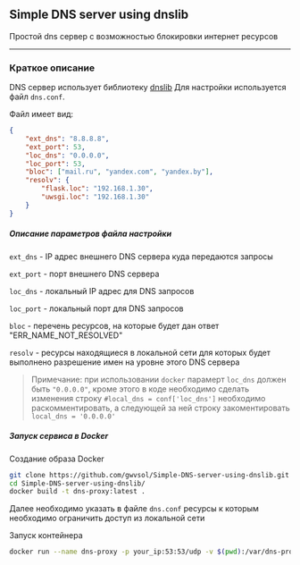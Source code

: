 ## Simple DNS server using dnslib

Простой dns сервер с возможностью блокировки интернет ресурсов

***
### Краткое описание
DNS сервер использует библиотеку [dnslib](https://github.com/paulchakravarti/dnslib "GitHub")
Для настройки используется файл ```dns.conf```.

Файл имеет вид:
```json
{
    "ext_dns": "8.8.8.8",
    "ext_port": 53,
    "loc_dns": "0.0.0.0",
    "loc_port": 53,
    "bloc": ["mail.ru", "yandex.com", "yandex.by"],
    "resolv": {
        "flask.loc": "192.168.1.30",
        "uwsgi.loc": "192.168.1.30"
    }
}
```
##### Описание параметров файла настройки

```ext_dns```   - IP адрес внешнего DNS сервера куда передаются запросы
 
```ext_port```  - порт внешнего DNS сервера

```loc_dns```   - локальный IP адрес для DNS запросов

```loc_port```  - локальный порт для DNS запросов

```bloc```      - перечень ресурсов, на которые будет дан ответ "ERR_NAME_NOT_RESOLVED"

```resolv```    - ресурсы находящиеся в локальной сети для которых будет выполнено 
                  разрешение имен на уровне этого DNS сервера
                  
> Примечание: при использовании ```docker``` парамерт ```loc_dns``` должен
> быть ```"0.0.0.0"```, кроме этого в коде необходимо сделать изменения
> строку
> ```#local_dns = conf['loc_dns']``` необходимо раскомментировать, а следующей за ней строку закоментировать
> ```local_dns = '0.0.0.0'```

##### Запуск сервиса в Docker

Создание образа Docker
```bash
git clone https://github.com/gwvsol/Simple-DNS-server-using-dnslib.git
cd Simple-DNS-server-using-dnslib/
docker build -t dns-proxy:latest .
```
Далее необходимо указать в файле ```dns.conf``` ресурсы к которым необходимо ограничить 
доступ из локальной сети

Запуск контейнера
```bash
docker run --name dns-proxy -p your_ip:53:53/udp -v $(pwd):/var/dns-proxy --rm -td dns-proxy:latest
```
